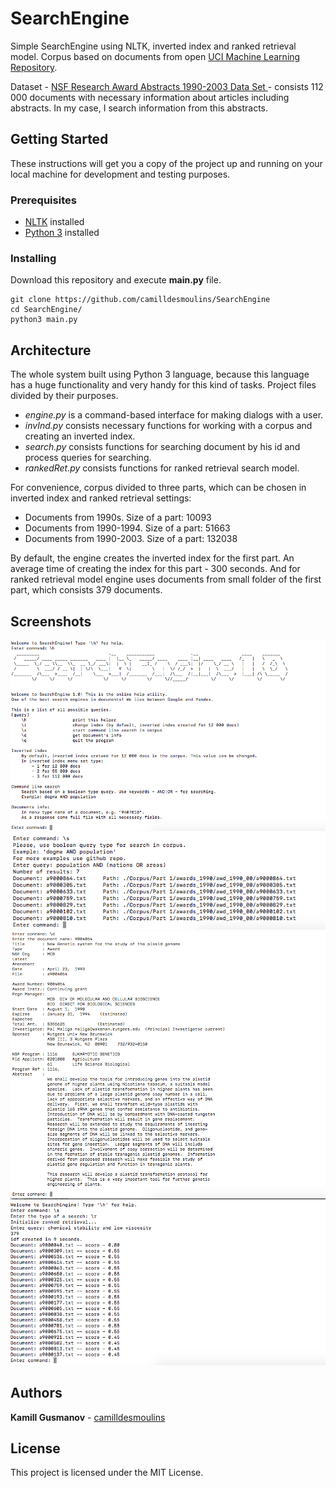 # SearchEngine
Simple SearchEngine using NLTK, inverted index and ranked retrieval model. Corpus based on documents from open [UCI Machine Learning Repository](http://archive.ics.uci.edu/ml/index.php).

Dataset - [NSF Research Award Abstracts 1990-2003 Data Set ](http://archive.ics.uci.edu/ml/datasets/NSF+Research+Award+Abstracts+1990-2003) - consists 112 000 documents with necessary information about articles including abstracts.
In my case, I search information from this abstracts.

## Getting Started
These instructions will get you a copy of the project up and running on your local machine for development and testing purposes.

### Prerequisites
- [NLTK](http://www.nltk.org/) installed
- [Python 3](https://www.python.org/downloads/) installed

### Installing
Download this repository and execute **main.py** file.
```angular2html
git clone https://github.com/camilldesmoulins/SearchEngine
cd SearchEngine/
python3 main.py
```

## Architecture
The whole system built using Python 3 language, because this language has a huge functionality and very handy for this kind of tasks.
Project files divided by their purposes.
- *engine.py* is a command-based interface for making dialogs with a user.
- *invInd.py* consists necessary functions for working with a corpus and creating an inverted index.
- *search.py* consists functions for searching document by his id and process queries for searching.
- *rankedRet.py* consists functions for ranked retrieval search model.

For convenience, corpus divided to three parts, which can be chosen in inverted index and ranked retrieval settings:
- Documents from 1990s. Size of a part: 10093
- Documents from 1990-1994. Size of a part: 51663
- Documents from 1990-2003. Size of a part: 132038

By default, the engine creates the inverted index for the first part. An average time of creating the index for this part - 300 seconds.
And for ranked retrieval model engine uses documents from small folder of the first part, which consists 379 documents.

## Screenshots
![Alt text](./Screenshots/Helper.png?raw=true "Help command")
![Alt text](./Screenshots/queryEx.png?raw=true "Example of a query")
![Alt text](./Screenshots/getDoc.png?raw=true "Example of a doc")
![Alt text](./Screenshots/rankedret.png?raw=true "Example of a ranked retrieval model search")

## Authors
**Kamill Gusmanov** - [camilldesmoulins](https://github.com/camilldesmoulins)

## License
This project is licensed under the MIT License.
